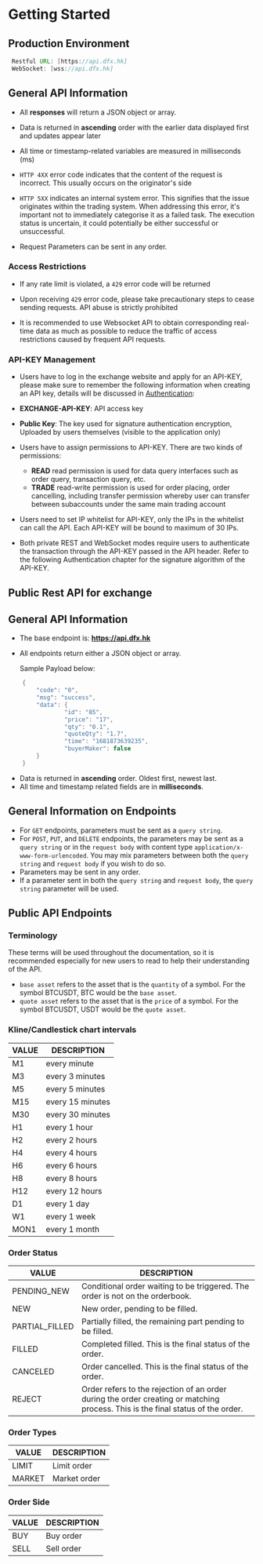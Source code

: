 #   Getting Started


## Production Environment

 ``` java
  Restful URL: [https://api.dfx.hk]
  WebSocket: [wss://api.dfx.hk]
  ```


##  General API Information

* All **responses** will return a JSON object or array.

* Data is returned in **ascending** order with the earlier data displayed first and updates appear later

* All time or timestamp-related variables are measured in milliseconds (ms)

* `HTTP 4XX` error code indicates that the content of the request is incorrect. This usually occurs on the originator's side

* `HTTP 5XX` indicates an internal system error. This signifies that the issue originates within the trading system. When addressing this error, it's important not to immediately categorise it as a failed task. The execution status is uncertain, it could potentially be either successful or unsuccessful.

* Request Parameters can be sent in any order.

###  Access Restrictions

* If any rate limit is violated, a `429` error code will be returned

* Upon receiving `429` error code, please take precautionary steps to cease sending requests. API abuse is strictly prohibited

* It is recommended to use Websocket API to obtain corresponding real-time data as much as possible to reduce the traffic of access restrictions caused by frequent API requests.



###  API-KEY Management


* Users have to log in the exchange website and apply for an API-KEY, please make sure to remember the following information when creating an API key, details will be discussed in [Authentication](https://github.com/dfxlabs/dfxlabs.github.io/blob/main/docs/Authentication.md):

* **EXCHANGE-API-KEY**: API access key
* **Public Key**: The key used for signature authentication encryption, Uploaded by users themselves (visible to the application only)
* Users have to assign permissions to API-KEY. There are two kinds of permissions:

  * **READ** read permission is used for data query interfaces such as order query, transaction query, etc.
  * **TRADE** read-write permission is used for order placing, order cancelling, including transfer permission whereby user can transfer between subaccounts under the same main trading account
* Users need to set IP whitelist for API-KEY, only the IPs in the whitelist can call the API. Each API-KEY will be bound to maximum of 30 IPs.

* Both private REST and WebSocket modes require users to authenticate the transaction through the API-KEY passed in the API header. Refer to the following Authentication chapter for the signature algorithm of the API-KEY.


## Public Rest API for exchange


## General API Information
* The base endpoint is: **https://api.dfx.hk**
* All endpoints return either a JSON object or array.

    Sample Payload below:
``` java
	{
	  	"code": "0",
	  	"msg": "success",
	  	"data": {
	            "id": "85",
	            "price": "17",
	            "qty": "0.1",
	            "quoteQty": "1.7",
	            "time": "1681873639235",
	            "buyerMaker": false
	  	}
	}
```
* Data is returned in **ascending** order. Oldest first, newest last.
* All time and timestamp related fields are in **milliseconds**.


## General Information on Endpoints

* For `GET` endpoints, parameters must be sent as a `query string`.
* For `POST`, `PUT`, and `DELETE` endpoints, the parameters may be sent as a `query string` or in the `request body` with content type  `application/x-www-form-urlencoded`. You may mix parameters between both the  `query string` and `request body` if you wish to do so.
* Parameters may be sent in any order.
* If a parameter sent in both the `query string` and `request body`, the `query string` parameter will be used.

## Public API Endpoints

### Terminology

These terms will be used throughout the documentation, so it is recommended especially for new users to read to help their understanding of the API.

* `base asset` refers to the asset that is the `quantity` of a symbol. For the symbol BTCUSDT, BTC would be the `base asset`.
* `quote asset` refers to the asset that is the `price` of a symbol. For the symbol BTCUSDT, USDT would be the `quote asset`.



### Kline/Candlestick chart intervals

| **VALUE** | **DESCRIPTION** |
| --- | --- |
|  M1| every minute|
|  M3| every 3 minutes|
|  M5| every 5 minutes|
|  M15| every 15 minutes|
|  M30| every 30 minutes|
|  H1| every 1 hour|
|  H2| every 2 hours|
|  H4| every 4 hours|
|  H6| every 6 hours|
|  H8| every 8 hours|
|  H12| every 12 hours|
|  D1| every 1 day|
|  W1| every 1 week|
|  MON1| every 1 month|


### Order Status

| **VALUE** | **DESCRIPTION** |
| --- | --- |
|  PENDING_NEW| Conditional order waiting to be triggered. The order is not on the orderbook.|
|  NEW| New order, pending to be filled.|
|  PARTIAL_FILLED| Partially filled, the remaining part pending to be filled.|
|  FILLED| Completed filled. This is the final status of the order.|
|  CANCELED| Order cancelled. This is the final status of the order.|
|  REJECT| Order refers to the rejection of an order during the order creating or matching process. This is the final status of the order.|

### Order Types

| **VALUE** | **DESCRIPTION** |
| --- | --- |
|  LIMIT| Limit order|
|  MARKET| Market order|


### Order Side
| **VALUE** | **DESCRIPTION** |
| --- | --- |
|  BUY| Buy order|
|  SELL| Sell order|

